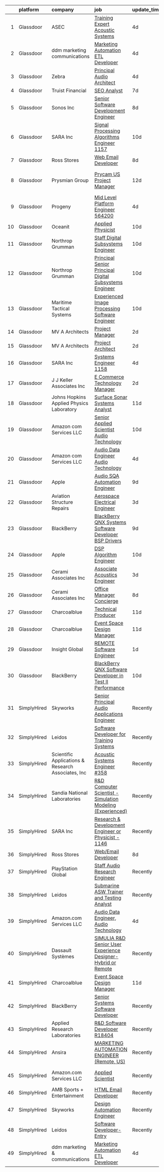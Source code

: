 

|    | platform    | company                                            | job                                                                                                                                                                                                                                                                                                                                                                                                                                                                                                                                                                                                                                                                                                                                                                                                                                                                                                                                                                                                                                                                                                                                                                                                                                                                            | update_time   | location                       |
|---:|:------------|:---------------------------------------------------|:-------------------------------------------------------------------------------------------------------------------------------------------------------------------------------------------------------------------------------------------------------------------------------------------------------------------------------------------------------------------------------------------------------------------------------------------------------------------------------------------------------------------------------------------------------------------------------------------------------------------------------------------------------------------------------------------------------------------------------------------------------------------------------------------------------------------------------------------------------------------------------------------------------------------------------------------------------------------------------------------------------------------------------------------------------------------------------------------------------------------------------------------------------------------------------------------------------------------------------------------------------------------------------|:--------------|:-------------------------------|
|  1 | Glassdoor   | ASEC                                               | [Training Expert   Acoustic Systems](https://www.glassdoor.com/partner/jobListing.htm?pos=107&ao=1136043&s=58&guid=000001819ec8970c941f640543131238&src=GD_JOB_AD&t=SR&vt=w&cs=1_f2a20cd9&cb=1656226355319&jobListingId=1007954432671&jrtk=3-0-1g6fch5poirn0801-1g6fch5q7k25c800-c7ec874bdb758252-)                                                                                                                                                                                                                                                                                                                                                                                                                                                                                                                                                                                                                                                                                                                                                                                                                                                                                                                                                                            | 4d            | Jacksonville, FL               |
|  2 | Glassdoor   | ddm marketing   communications                     | [Marketing Automation ETL Developer](https://www.glassdoor.com/partner/jobListing.htm?pos=102&ao=1110586&s=58&guid=000001819ec8970c941f640543131238&src=GD_JOB_AD&t=SR&vt=w&ea=1&cs=1_030051f2&cb=1656226355319&jobListingId=1007954376003&cpc=5FEB1BEB8E14EF52&jrtk=3-0-1g6fch5poirn0801-1g6fch5q7k25c800-ac6b458ab8f9923a--6NYlbfkN0C1jFPS4lhKG-kFWJSxsWE1ZeyQm21vTzSyMjXs3nyPZpwnOXh6KwUM149p0ZHvWjFp3VgP3FpqRJcM2JAcTtlRpNs0pf7VQFJ5mCe7pSgex4vHjUZNftT44Y64jTyKoF1sJWCNr-JLRMmBMveNR3M_CkjZyD5c1xPze02TYTqhWVAAHPMAWrsqNyrGGXzNwIkpmq5PmVTXcrz0-Jyki0i7WVRDOPSLfStyHyAO6OalGRaUMiHHKbS5dqQYwGpMDOrswJng9zj-QTL65YeUloPbbgnMTZIIpmdMBXRGkuKBn9dmZU7FXfbgXvuib8Ok44FvEDRy2gORdwDkEtP1yXJDl5skSp2aLxYeq8SWAFmlTeiWsawW96d1QzA2F72zlNt6_Xmg5BIQGd27fGOiJRRRE_5DMXKnGGQTuQ4RZ5hB8kL-LXdz5wnpmqNhrhcd15ycfZcTVopnDEQIiKsuMjGg3hfIFmxTMYcqlup2g13XafXDxGr43MrjbEPvbB1IbXs%3D)                                                                                                                                                                                                                                                                                                                                                                                                    | 4d            | Michigan                       |
|  3 | Glassdoor   | Zebra                                              | [Principal Audio Architect](https://www.glassdoor.com/partner/jobListing.htm?pos=126&ao=1136043&s=58&guid=000001819ec8970c941f640543131238&src=GD_JOB_AD&t=SR&vt=w&cs=1_137ca1e7&cb=1656226355324&jobListingId=1007954842170&jrtk=3-0-1g6fch5poirn0801-1g6fch5q7k25c800-c0de1f4a75ae8bf4-)                                                                                                                                                                                                                                                                                                                                                                                                                                                                                                                                                                                                                                                                                                                                                                                                                                                                                                                                                                                     | 4d            | Holtsville, NY                 |
|  4 | Glassdoor   | Truist Financial                                   | [SEO Analyst](https://www.glassdoor.com/partner/jobListing.htm?pos=122&ao=1136043&s=58&guid=000001819ec8970c941f640543131238&src=GD_JOB_AD&t=SR&vt=w&cs=1_f7ccd443&cb=1656226355324&jobListingId=1007948632307&jrtk=3-0-1g6fch5poirn0801-1g6fch5q7k25c800-ec3c1a5d0bdb3369-)                                                                                                                                                                                                                                                                                                                                                                                                                                                                                                                                                                                                                                                                                                                                                                                                                                                                                                                                                                                                   | 7d            | Atlanta, GA                    |
|  5 | Glassdoor   | Sonos  Inc                                         | [Senior Software Development Engineer](https://www.glassdoor.com/partner/jobListing.htm?pos=128&ao=1136043&s=58&guid=000001819ec8970c941f640543131238&src=GD_JOB_AD&t=SR&vt=w&cs=1_8cd01798&cb=1656226355324&jobListingId=1007948312019&jrtk=3-0-1g6fch5poirn0801-1g6fch5q7k25c800-ed6d6d2f399a516b-)                                                                                                                                                                                                                                                                                                                                                                                                                                                                                                                                                                                                                                                                                                                                                                                                                                                                                                                                                                          | 8d            | Boston, MA                     |
|  6 | Glassdoor   | SARA Inc                                           | [Signal Processing Algorithms Engineer   1157](https://www.glassdoor.com/partner/jobListing.htm?pos=115&ao=1136043&s=58&guid=000001819ec8970c941f640543131238&src=GD_JOB_AD&t=SR&vt=w&ea=1&cs=1_2ad72d7c&cb=1656226355320&jobListingId=1007942435141&jrtk=3-0-1g6fch5poirn0801-1g6fch5q7k25c800-932e0326cd48b854-)                                                                                                                                                                                                                                                                                                                                                                                                                                                                                                                                                                                                                                                                                                                                                                                                                                                                                                                                                             | 10d           | Cypress, CA                    |
|  7 | Glassdoor   | Ross Stores                                        | [Web Email Developer](https://www.glassdoor.com/partner/jobListing.htm?pos=106&ao=1136043&s=58&guid=000001819ec8970c941f640543131238&src=GD_JOB_AD&t=SR&vt=w&cs=1_1ddbe98f&cb=1656226355319&jobListingId=1007947960562&jrtk=3-0-1g6fch5poirn0801-1g6fch5q7k25c800-67f2f43d71ce595c-)                                                                                                                                                                                                                                                                                                                                                                                                                                                                                                                                                                                                                                                                                                                                                                                                                                                                                                                                                                                           | 8d            | Dublin, CA                     |
|  8 | Glassdoor   | Prysmian Group                                     | [Prycam US Project Manager](https://www.glassdoor.com/partner/jobListing.htm?pos=127&ao=1136043&s=58&guid=000001819ec8970c941f640543131238&src=GD_JOB_AD&t=SR&vt=w&cs=1_3c9f2433&cb=1656226355324&jobListingId=1007935812038&jrtk=3-0-1g6fch5poirn0801-1g6fch5q7k25c800-b107649fb29dafca-)                                                                                                                                                                                                                                                                                                                                                                                                                                                                                                                                                                                                                                                                                                                                                                                                                                                                                                                                                                                     | 12d           | Highland Heights, Campbell, KY |
|  9 | Glassdoor   | Progeny                                            | [Mid Level Platform Engineer  564200 ](https://www.glassdoor.com/partner/jobListing.htm?pos=121&ao=1136043&s=58&guid=000001819ec8970c941f640543131238&src=GD_JOB_AD&t=SR&vt=w&cs=1_a6045829&cb=1656226355324&jobListingId=1007955620371&jrtk=3-0-1g6fch5poirn0801-1g6fch5q7k25c800-5831abb590b35415-)                                                                                                                                                                                                                                                                                                                                                                                                                                                                                                                                                                                                                                                                                                                                                                                                                                                                                                                                                                          | 4d            | Port Orchard, WA               |
| 10 | Glassdoor   | Oceanit                                            | [Applied Physicist](https://www.glassdoor.com/partner/jobListing.htm?pos=109&ao=1136043&s=58&guid=000001819ec8970c941f640543131238&src=GD_JOB_AD&t=SR&vt=w&ea=1&cs=1_6aac1153&cb=1656226355320&jobListingId=1007941847010&jrtk=3-0-1g6fch5poirn0801-1g6fch5q7k25c800-16ecf6eaa2a9cda8-)                                                                                                                                                                                                                                                                                                                                                                                                                                                                                                                                                                                                                                                                                                                                                                                                                                                                                                                                                                                        | 10d           | Honolulu, HI                   |
| 11 | Glassdoor   | Northrop Grumman                                   | [Staff Digital Subsystems Engineer](https://www.glassdoor.com/partner/jobListing.htm?pos=103&ao=1110586&s=58&guid=000001819ec8970c941f640543131238&src=GD_JOB_AD&t=SR&vt=w&cs=1_f9fb2f86&cb=1656226355319&jobListingId=1007942046407&cpc=4B86475FAF393599&jrtk=3-0-1g6fch5poirn0801-1g6fch5q7k25c800-9d09c50950ad0b47--6NYlbfkN0DPf8Tf_oakpB62WadId2dzQiWExtALTi0lpCM--zHBL1trAzPQuAwgyDf_-NiZch10Khgou8-CuxretOwLItqixgtPZ1O24CCKp1RULAJQoVREIZSlVo66dCtD6g_TklJhvj-6TxzLzzk3RaPCgIOIaWHnUHRioCS5AI2p-aGUeH45LwIT7MuBZmwx2YbNKhPN1_MSO9XP_wp8it8w1GsgtZn0wEbVIgS5CrN21K0GSLM1CtRu9YljGcZ6aCfspzYzUj_U1QtjkNHpSmzagnbmnEz0mtOuiAhcEvKz_BWPMG8Lt5NcZ7xtrtNmApzRGQLH1UwvuwM-5y1NLYVARfSklkAZjOLjgzJtKVdqQuZWObDYw86-GCXp8U2d-pz9fFc5ealmCFdXoW-9G3w9aNHuFC4Ro36NtnktU1AcLJ33DDur7r7AZfrGiEOtJEPOJl94ygdsjaGM4pz7xOVfZjM7owCrF2vlkwdYlsJX264a8tMyBuaZC3NpwBOcxQHN5DZ_jXqUX4Mtj0eTPDkqN83zlpUkL7K3IkYvDvuG2Amm2HLPpB1Bbt-LI6fGzWP9WBHHp_29lM0SKUq9gnMO5ofmLZb81iXNTaDmvel5GTd9iFtSkpGc1iqdTxiWuaCxZd6cTOu2kbV0djx3F-pWA-3gv5mTK4a7ZMvN_MwOjoCs0JTuu4zamyNFtmzDPARk_u2RL8Q5s-YR40K8E-lG50LUoWtnCcy5Lv6fyQ8FB7Zu40uaFNLnU02TKHmZDe84k7JEw3qdU3Yab8Si0DeUSh0HhWOUBv6cH5ALEnbgDCPbCj8J2Cwzpk2cAYJb8iOOZhnUXRocTe6xpdGuaqSx9IkR)                                                        | 10d           | Linthicum, MD                  |
| 12 | Glassdoor   | Northrop Grumman                                   | [Principal   Senior Principal Digital Subsystems Engineer](https://www.glassdoor.com/partner/jobListing.htm?pos=104&ao=1110586&s=58&guid=000001819ec8970c941f640543131238&src=GD_JOB_AD&t=SR&vt=w&cs=1_b92e2f95&cb=1656226355319&jobListingId=1007943524082&cpc=7F6F94E2229B3AB5&jrtk=3-0-1g6fch5poirn0801-1g6fch5q7k25c800-e9dc5707e707ae01--6NYlbfkN0DPf8Tf_oakpB62WadId2dzQiWExtALTi0lpCM--zHBL1trAzPQuAwgyDf_-NiZch0MKYOmIHQaP1lNgBOMG0z32vBBGjAcRcpg2tdZadhlmzO1q8HXQd3xVReful9FM-rJAhavRZ4GyBNibt4scTI7wB_KVvcRi8UfskOR3AklvK_4Gn8-IcXfeJNfJZhh5R11u7uoql57VWdcE1fvHSJYIb-dhB3CPjviahvAsFSXFUazczzR8Tu37U-KJV7BK_p22PyqarlN1m1nzW0nGxhfyR11DBNOih39E4QIod529zZ3RthL71KhhnsroR2pq6Dhd6wgEZkACzMvoyuA_wSCXCVpU1W2O309B6ljOlZnXOLxAbLGQJM9LjMp8fqiHrHgx3UlzEsWgulMRkRy3wlA8OOd3mr7W0ST8j_iNqF75lDpEUGecLh5OjMPOWVe_j81heg5xPndDdUjie9gtcAOifkjntX_sCLTg_UQF-0qY7VeFjEgvIH0rAbWs4k21ljUkE5vE_YbWC1HlslvBXZGqko4-z6GjwOAOE874t_ypExf4xVj9brK5-YUdhPzQ-3mLFk832n0-azYxYXXFt_LYogs3ZikSi0TaaXKHqeXvZhkEqyVU4VRCwRhdPgwFaJ4Ux8Z_SVgXpBrT3M1zWFsqg9fZrVdvLVVRTJ8KN_fgsf12JHHrJYLFmegUMBq7_TTP_dE-NWvVFagow9eNSdRAyNhIU_UwweqCxUG6x_8i2OXFpUSuc2pFwHCxjAW1iwIKbHTACPn0zFWT1E8hL_vunCLElMunsWXNizc1i0f_O--5uVevWewvWglMCTCQf6q3lyRP6rOOg5i_EG8xGjiN8pNT-JZKRZ2-cuYOnNBDQi40Z6ITCok) | 10d           | Linthicum, MD                  |
| 13 | Glassdoor   | Maritime Tactical Systems                          | [Experienced Image Processing Software Engineer](https://www.glassdoor.com/partner/jobListing.htm?pos=101&ao=1110586&s=58&guid=000001819ec8970c941f640543131238&src=GD_JOB_AD&t=SR&vt=w&ea=1&cs=1_33ec0d3a&cb=1656226355319&jobListingId=1007942358029&cpc=8BECF21DFAB5FE46&jrtk=3-0-1g6fch5poirn0801-1g6fch5q7k25c800-c81369062a516e9a--6NYlbfkN0AtR68e5gWpPxoovZgA7Udo-dcymoK0NpHFMpIgh7LYz0lWjegUOvgUBAq72bhnmh3v8rl6Tq463rCFP0xL2G26YtMeViBbG-ZeWjbNwfOLVWnznPQFbHOMu5uSGhY5ACTrq9Vk4eKZSUGokyaR36BLgpIusLUPCzEMLk7JgRifgazkOlIGoGqLxXcVDqhww5WNrbws0FpqhK_3D_jE5Gp9IvsowyETqVoUgYsbFoCd5TGZIxwfVHQODUSbOGF2kavuLFv9to6ZKzbv5Aw6aS3BHFqFj-tu6E9vrMQN9v5bHcLViuVJ8IfgSn4sIBuJdMMuWI6L8bdFy-q5Tw-CH363Abf7N-lEqhjA9BK9Z4KCNZUP-w1r4Q-hJWet1poSs8fo-yVDOKXV0GaCAkmBO3hIZN2HfYWX3C_UxYhXpCvhEQOjRMumKpyD6ZWtbqUk46M1_oDockLv9GbiayrNo2Oic0NLdluq-rQcBbh7ygnnFOs4IHgJWvTnGcHUpHWBFutE149aQ4frJUgg138EWike0BetG_YSb20bmH_MgeRyCQ%3D%3D)                                                                                                                                                                                                                                                                                                                                          | 10d           | Melbourne, FL                  |
| 14 | Glassdoor   | MV A Architects                                    | [Project Manager](https://www.glassdoor.com/partner/jobListing.htm?pos=130&ao=1136043&s=58&guid=000001819ec8970c941f640543131238&src=GD_JOB_AD&t=SR&vt=w&ea=1&cs=1_d99f1476&cb=1656226355325&jobListingId=1007959844672&jrtk=3-0-1g6fch5poirn0801-1g6fch5q7k25c800-1aba3e7fc0e5c332-)                                                                                                                                                                                                                                                                                                                                                                                                                                                                                                                                                                                                                                                                                                                                                                                                                                                                                                                                                                                          | 2d            | Washington, DC                 |
| 15 | Glassdoor   | MV A Architects                                    | [Project Architect](https://www.glassdoor.com/partner/jobListing.htm?pos=123&ao=1136043&s=58&guid=000001819ec8970c941f640543131238&src=GD_JOB_AD&t=SR&vt=w&ea=1&cs=1_905d128f&cb=1656226355324&jobListingId=1007959832075&jrtk=3-0-1g6fch5poirn0801-1g6fch5q7k25c800-3afa808d4617c3b9-)                                                                                                                                                                                                                                                                                                                                                                                                                                                                                                                                                                                                                                                                                                                                                                                                                                                                                                                                                                                        | 2d            | Washington, DC                 |
| 16 | Glassdoor   | SARA Inc                                           | [Systems Engineer   1158](https://www.glassdoor.com/partner/jobListing.htm?pos=124&ao=1136043&s=58&guid=000001819ec8970c941f640543131238&src=GD_JOB_AD&t=SR&vt=w&ea=1&cs=1_8df2bfa3&cb=1656226355324&jobListingId=1007955624176&jrtk=3-0-1g6fch5poirn0801-1g6fch5q7k25c800-6c37acbb1701cbbd-)                                                                                                                                                                                                                                                                                                                                                                                                                                                                                                                                                                                                                                                                                                                                                                                                                                                                                                                                                                                  | 4d            | Cypress, CA                    |
| 17 | Glassdoor   | J  J  Keller   Associates  Inc                     | [E Commerce Technology Manager](https://www.glassdoor.com/partner/jobListing.htm?pos=113&ao=1136043&s=58&guid=000001819ec8970c941f640543131238&src=GD_JOB_AD&t=SR&vt=w&cs=1_ae92e973&cb=1656226355320&jobListingId=1007959657964&jrtk=3-0-1g6fch5poirn0801-1g6fch5q7k25c800-a0d3fcad4329a0b5-)                                                                                                                                                                                                                                                                                                                                                                                                                                                                                                                                                                                                                                                                                                                                                                                                                                                                                                                                                                                 | 2d            | Neenah, WI                     |
| 18 | Glassdoor   | Johns Hopkins Applied Physics Laboratory           | [Surface Sonar Systems Analyst](https://www.glassdoor.com/partner/jobListing.htm?pos=112&ao=1136043&s=58&guid=000001819ec8970c941f640543131238&src=GD_JOB_AD&t=SR&vt=w&cs=1_83c1d9c8&cb=1656226355320&jobListingId=1007938513208&jrtk=3-0-1g6fch5poirn0801-1g6fch5q7k25c800-b7f517485def8c2e-)                                                                                                                                                                                                                                                                                                                                                                                                                                                                                                                                                                                                                                                                                                                                                                                                                                                                                                                                                                                 | 11d           | Laurel, MD                     |
| 19 | Glassdoor   | Amazon com Services LLC                            | [Senior Applied Scientist  Audio Technology](https://www.glassdoor.com/partner/jobListing.htm?pos=117&ao=1136043&s=58&guid=000001819ec8970c941f640543131238&src=GD_JOB_AD&t=SR&vt=w&cs=1_360df82b&cb=1656226355320&jobListingId=1007941208736&jrtk=3-0-1g6fch5poirn0801-1g6fch5q7k25c800-33a3cf6905fd056c-)                                                                                                                                                                                                                                                                                                                                                                                                                                                                                                                                                                                                                                                                                                                                                                                                                                                                                                                                                                    | 10d           | Cambridge, MA                  |
| 20 | Glassdoor   | Amazon com Services LLC                            | [Audio Data Engineer  Audio Technology](https://www.glassdoor.com/partner/jobListing.htm?pos=108&ao=1136043&s=58&guid=000001819ec8970c941f640543131238&src=GD_JOB_AD&t=SR&vt=w&cs=1_9b98d162&cb=1656226355319&jobListingId=1007953431498&jrtk=3-0-1g6fch5poirn0801-1g6fch5q7k25c800-ce9c747adfc58cba-)                                                                                                                                                                                                                                                                                                                                                                                                                                                                                                                                                                                                                                                                                                                                                                                                                                                                                                                                                                         | 4d            | Sunnyvale, CA                  |
| 21 | Glassdoor   | Apple                                              | [Audio SQA Automation Engineer](https://www.glassdoor.com/partner/jobListing.htm?pos=114&ao=1136043&s=58&guid=000001819ec8970c941f640543131238&src=GD_JOB_AD&t=SR&vt=w&cs=1_6d3de759&cb=1656226355320&jobListingId=1007946355907&jrtk=3-0-1g6fch5poirn0801-1g6fch5q7k25c800-843cf2182a9444a9-)                                                                                                                                                                                                                                                                                                                                                                                                                                                                                                                                                                                                                                                                                                                                                                                                                                                                                                                                                                                 | 9d            | Cupertino, CA                  |
| 22 | Glassdoor   | Aviation Structure Repairs                         | [Aerospace Electrical Engineer](https://www.glassdoor.com/partner/jobListing.htm?pos=125&ao=1136043&s=58&guid=000001819ec8970c941f640543131238&src=GD_JOB_AD&t=SR&vt=w&ea=1&cs=1_67fc023f&cb=1656226355324&jobListingId=1007956707685&jrtk=3-0-1g6fch5poirn0801-1g6fch5q7k25c800-2ebed3c5357a5c2a-)                                                                                                                                                                                                                                                                                                                                                                                                                                                                                                                                                                                                                                                                                                                                                                                                                                                                                                                                                                            | 3d            | Houston, TX                    |
| 23 | Glassdoor   | BlackBerry                                         | [BlackBerry QNX   Systems Software Developer  BSP   Drivers ](https://www.glassdoor.com/partner/jobListing.htm?pos=111&ao=1136043&s=58&guid=000001819ec8970c941f640543131238&src=GD_JOB_AD&t=SR&vt=w&cs=1_70d7382b&cb=1656226355320&jobListingId=1007944878257&jrtk=3-0-1g6fch5poirn0801-1g6fch5q7k25c800-158bff5b0fb201f5-)                                                                                                                                                                                                                                                                                                                                                                                                                                                                                                                                                                                                                                                                                                                                                                                                                                                                                                                                                   | 9d            | Sunrise, FL                    |
| 24 | Glassdoor   | Apple                                              | [DSP Algorithm Engineer](https://www.glassdoor.com/partner/jobListing.htm?pos=110&ao=1136043&s=58&guid=000001819ec8970c941f640543131238&src=GD_JOB_AD&t=SR&vt=w&cs=1_4e48467a&cb=1656226355320&jobListingId=1007943721006&jrtk=3-0-1g6fch5poirn0801-1g6fch5q7k25c800-ff24fb3f9735733e-)                                                                                                                                                                                                                                                                                                                                                                                                                                                                                                                                                                                                                                                                                                                                                                                                                                                                                                                                                                                        | 10d           | Cupertino, CA                  |
| 25 | Glassdoor   | Cerami   Associates Inc                            | [Associate  Acoustics Engineer](https://www.glassdoor.com/partner/jobListing.htm?pos=116&ao=1136043&s=58&guid=000001819ec8970c941f640543131238&src=GD_JOB_AD&t=SR&vt=w&ea=1&cs=1_40cb2cdd&cb=1656226355320&jobListingId=1007957013624&jrtk=3-0-1g6fch5poirn0801-1g6fch5q7k25c800-d38de64c525973b1-)                                                                                                                                                                                                                                                                                                                                                                                                                                                                                                                                                                                                                                                                                                                                                                                                                                                                                                                                                                            | 3d            | New York, NY                   |
| 26 | Glassdoor   | Cerami   Associates Inc                            | [Office Manager   Concierge](https://www.glassdoor.com/partner/jobListing.htm?pos=129&ao=1136043&s=58&guid=000001819ec8970c941f640543131238&src=GD_JOB_AD&t=SR&vt=w&ea=1&cs=1_2668a15f&cb=1656226355325&jobListingId=1007947978181&jrtk=3-0-1g6fch5poirn0801-1g6fch5q7k25c800-f7dda5561732444e-)                                                                                                                                                                                                                                                                                                                                                                                                                                                                                                                                                                                                                                                                                                                                                                                                                                                                                                                                                                               | 8d            | New York, NY                   |
| 27 | Glassdoor   | Charcoalblue                                       | [Technical Producer](https://www.glassdoor.com/partner/jobListing.htm?pos=120&ao=1136043&s=58&guid=000001819ec8970c941f640543131238&src=GD_JOB_AD&t=SR&vt=w&cs=1_ac5b86a9&cb=1656226355320&jobListingId=1007940379494&jrtk=3-0-1g6fch5poirn0801-1g6fch5q7k25c800-d7a2081630f9bc75-)                                                                                                                                                                                                                                                                                                                                                                                                                                                                                                                                                                                                                                                                                                                                                                                                                                                                                                                                                                                            | 11d           | New York, NY                   |
| 28 | Glassdoor   | Charcoalblue                                       | [Event Space Design Manager](https://www.glassdoor.com/partner/jobListing.htm?pos=119&ao=1136043&s=58&guid=000001819ec8970c941f640543131238&src=GD_JOB_AD&t=SR&vt=w&cs=1_0dbf8b01&cb=1656226355320&jobListingId=1007940379496&jrtk=3-0-1g6fch5poirn0801-1g6fch5q7k25c800-ac5558688570ce27-)                                                                                                                                                                                                                                                                                                                                                                                                                                                                                                                                                                                                                                                                                                                                                                                                                                                                                                                                                                                    | 11d           | Sunnyvale, CA                  |
| 29 | Glassdoor   | Insight Global                                     | [REMOTE Software Engineer](https://www.glassdoor.com/partner/jobListing.htm?pos=105&ao=1110586&s=58&guid=000001819ec8970c941f640543131238&src=GD_JOB_AD&t=SR&vt=w&cs=1_8f0f20cf&cb=1656226355319&jobListingId=1007962071134&cpc=2CAED5C921A5F994&jrtk=3-0-1g6fch5poirn0801-1g6fch5q7k25c800-8e71f366b52c027e--6NYlbfkN0BKkHZu3wF05EeDimN_p6sYpKCMArvwa95YdH7UpkaBCqc7l59ErwqcinDaIJnoboxVY0WXCTHiReGTpFCgjeIgnphiEqsgdPZm9cG7Y3Z-wgZrRaeTy1mY488aHWukghsQjylcVz27c7duBopgVFDLHO__ZSY1zRiZOPp5ZoFFQAW-LBnFdGbUphe5oA6M-z1kNqllF20h8NYBmqDAPYS3gCoD7uHTKdWubJY8HYo73TrBKeM49mIzUhiQVZg9KpcpmTVHYe8Uc1zqdx0fMKRQInHCEKk1cPv59necA3X7kUUWYkvFJpyHWhMB2YJlEYxHlL-fvZFFz1B4JcgI5UG5LGYGnYnJIVssWvKFU339SmQ3aSAYZEAD3ON5fZOsCDViv5FTf-uT5wb_COB7D6rfyBEK4TOG-tj5jelnzqqaOCsoUWGf15576ln_yElnaMoiRNuKD9vMdIk1p6YlERMvErI_oz_AZNc%3D)                                                                                                                                                                                                                                                                                                                                                                                                                                                   | 1d            | Norfolk, VA                    |
| 30 | Glassdoor   | BlackBerry                                         | [BlackBerry QNX   Software Developer in Test II  Performance ](https://www.glassdoor.com/partner/jobListing.htm?pos=118&ao=1136043&s=58&guid=000001819ec8970c941f640543131238&src=GD_JOB_AD&t=SR&vt=w&cs=1_bbc12d7c&cb=1656226355320&jobListingId=1007942143883&jrtk=3-0-1g6fch5poirn0801-1g6fch5q7k25c800-098b2d578a0278ae-)                                                                                                                                                                                                                                                                                                                                                                                                                                                                                                                                                                                                                                                                                                                                                                                                                                                                                                                                                  | 10d           | Cary, NC                       |
| 31 | SimplyHired | Skyworks                                           | [Senior Principal Audio Applications Engineer](https://www.simplyhired.com/job/pArG57a1-BjXPybgX1xi04Hug6qLZn68LR2mmpUZ6FmLbUKi-L5ihQ?q=acoustic+developer)                                                                                                                                                                                                                                                                                                                                                                                                                                                                                                                                                                                                                                                                                                                                                                                                                                                                                                                                                                                                                                                                                                                    | Recently      | Beaverton, OR                  |
| 32 | SimplyHired | Leidos                                             | [Software Developer for Training Systems](https://www.simplyhired.com/job/alVHd5wriB6e82TlUezG9mHHpSQwrtYPxi-DdM0_XSPUvjs2_szFWg?q=acoustic+developer)                                                                                                                                                                                                                                                                                                                                                                                                                                                                                                                                                                                                                                                                                                                                                                                                                                                                                                                                                                                                                                                                                                                         | Recently      | Bethesda, MD                   |
| 33 | SimplyHired | Scientific Applications & Research Associates, Inc | [Acoustic Systems Engineer #358](https://www.simplyhired.com/job/eNTDSq1iz7flrU-ghPDiVXVmRd2imu86m21Ov6MQrXMoBcQxlVsSOQ?q=acoustic+developer)                                                                                                                                                                                                                                                                                                                                                                                                                                                                                                                                                                                                                                                                                                                                                                                                                                                                                                                                                                                                                                                                                                                                  | Recently      | Cypress, CA                    |
| 34 | SimplyHired | Sandia National Laboratories                       | [R&D Computer Scientist - Simulation Modeling (Experienced)](https://www.simplyhired.com/job/3tjwlC4OuKq1sDH1GU2A1b22rsD_wEupwEZbnolWGxgZkyAabBCRvA?q=acoustic+developer)                                                                                                                                                                                                                                                                                                                                                                                                                                                                                                                                                                                                                                                                                                                                                                                                                                                                                                                                                                                                                                                                                                      | Recently      | Albuquerque, NM                |
| 35 | SimplyHired | SARA Inc                                           | [Research & Development Engineer or Physicist - 1146](https://www.simplyhired.com/job/BGP1oFR2cczQBxYfi_t_lSt1LUErjmyjqcuPpyDxnIyyInBic-e9og?q=acoustic+developer)                                                                                                                                                                                                                                                                                                                                                                                                                                                                                                                                                                                                                                                                                                                                                                                                                                                                                                                                                                                                                                                                                                             | Recently      | Cypress, CA                    |
| 36 | SimplyHired | Ross Stores                                        | [Web/Email Developer](https://www.simplyhired.com/job/iapHcCXyBAwSCQxFgqTzcH6pCeCWlT5U6RhkIjo60dultz2bPETatw?q=acoustic+developer)                                                                                                                                                                                                                                                                                                                                                                                                                                                                                                                                                                                                                                                                                                                                                                                                                                                                                                                                                                                                                                                                                                                                             | 8d            | Dublin, CA                     |
| 37 | SimplyHired | PlayStation Global                                 | [Staff Audio Research Engineer](https://www.simplyhired.com/job/qQ8T1mIxtLhjNN_TQ-aRymHZiA_H8mJPSksUKYS-_k07XmZqyrsXeA?q=acoustic+developer)                                                                                                                                                                                                                                                                                                                                                                                                                                                                                                                                                                                                                                                                                                                                                                                                                                                                                                                                                                                                                                                                                                                                   | Recently      | San Mateo, CA                  |
| 38 | SimplyHired | Leidos                                             | [Submarine ASW Trainer and Testing Analyst](https://www.simplyhired.com/job/ZS3OPWfRg1qBwXtgQRXNLvS0DL17Rt1-khD67DegZAZ2sTJMJ8M48g?q=acoustic+developer)                                                                                                                                                                                                                                                                                                                                                                                                                                                                                                                                                                                                                                                                                                                                                                                                                                                                                                                                                                                                                                                                                                                       | Recently      | Bethesda, MD                   |
| 39 | SimplyHired | Amazon.com Services LLC                            | [Audio Data Engineer, Audio Technology](https://www.simplyhired.com/job/YafZXkDVmB3MWaKZNRgAqBPbVew560ujj_UYGNBPowVc2q2tWKX5vA?q=acoustic+developer)                                                                                                                                                                                                                                                                                                                                                                                                                                                                                                                                                                                                                                                                                                                                                                                                                                                                                                                                                                                                                                                                                                                           | 4d            | Sunnyvale, CA                  |
| 40 | SimplyHired | Dassault Systèmes                                  | [SIMULIA R&D Senior User Experience Designer- Hybrid or Remote](https://www.simplyhired.com/job/KbPxIIBvr5yUZT46VkvaAvUqLDdTWEnCDl3G-4l1lgUX3Nmlf7feXA?q=acoustic+developer)                                                                                                                                                                                                                                                                                                                                                                                                                                                                                                                                                                                                                                                                                                                                                                                                                                                                                                                                                                                                                                                                                                   | Recently      | Johnston, RI                   |
| 41 | SimplyHired | Charcoalblue                                       | [Event Space Design Manager](https://www.simplyhired.com/job/A6oGcfqapZMblvYwLRsMPnPlQyfssnZX5KO5Nn81mCIeoJ0UGiRpkQ?q=acoustic+developer)                                                                                                                                                                                                                                                                                                                                                                                                                                                                                                                                                                                                                                                                                                                                                                                                                                                                                                                                                                                                                                                                                                                                      | 11d           | Sunnyvale, CA                  |
| 42 | SimplyHired | BlackBerry                                         | [Senior Systems Software Developer](https://www.simplyhired.com/job/PhJHZf4I2K7OhS334XumQNOqsGrTyQmExnRVoXbzH4weqXLfgLL67Q?q=acoustic+developer)                                                                                                                                                                                                                                                                                                                                                                                                                                                                                                                                                                                                                                                                                                                                                                                                                                                                                                                                                                                                                                                                                                                               | Recently      | Novi, MI                       |
| 43 | SimplyHired | Applied Research Laboratories                      | [R&D Software Developer R18404](https://www.simplyhired.com/job/PsOD94Ojpg7OFkDSnvcFvYjGQOjPZpGSeByK9FhaCxxZjP5XcYXBZg?q=acoustic+developer)                                                                                                                                                                                                                                                                                                                                                                                                                                                                                                                                                                                                                                                                                                                                                                                                                                                                                                                                                                                                                                                                                                                                   | Recently      | Austin, TX                     |
| 44 | SimplyHired | Ansira                                             | [MARKETING AUTOMATION ENGINEER (Remote, US)](https://www.simplyhired.com/job/ky7rB5JPbAFWG5K4a1tZ2DA2iNn0j99clIF_PK7iE0lIOJW8SLlCPw?q=acoustic+developer)                                                                                                                                                                                                                                                                                                                                                                                                                                                                                                                                                                                                                                                                                                                                                                                                                                                                                                                                                                                                                                                                                                                      | Recently      | Portland, OR +2 locations      |
| 45 | SimplyHired | Amazon.com Services LLC                            | [Applied Scientist](https://www.simplyhired.com/job/WWnZ5k870aUWQih2Gkv4uRN9J0z3-RgiKhFWchL5DXPOMhYulrOo8A?q=acoustic+developer)                                                                                                                                                                                                                                                                                                                                                                                                                                                                                                                                                                                                                                                                                                                                                                                                                                                                                                                                                                                                                                                                                                                                               | Recently      | Sunnyvale, CA +1 location      |
| 46 | SimplyHired | AMB Sports + Entertainment                         | [HTML Email Developer](https://www.simplyhired.com/job/tyOUKWzR-8d5N9ri7GEg2ZRjZXiiBY8CsXFRL0rt1jKseFSCqXZMvA?q=acoustic+developer)                                                                                                                                                                                                                                                                                                                                                                                                                                                                                                                                                                                                                                                                                                                                                                                                                                                                                                                                                                                                                                                                                                                                            | Recently      | Atlanta, GA                    |
| 47 | SimplyHired | Skyworks                                           | [Design Automation Engineer](https://www.simplyhired.com/job/GMzk5upUbz1qF-SBrkSsFLsiN5caOM8v4mIg5O0FWal4rG395wgOhA?q=acoustic+developer)                                                                                                                                                                                                                                                                                                                                                                                                                                                                                                                                                                                                                                                                                                                                                                                                                                                                                                                                                                                                                                                                                                                                      | Recently      | Beaverton, OR                  |
| 48 | SimplyHired | Leidos                                             | [Software Developer- Entry](https://www.simplyhired.com/job/XXKh7dTrW0MG5z-FMvmHALhEdrkLMyfydnQPSeRrZJMHr6RS92VdqA?q=acoustic+developer)                                                                                                                                                                                                                                                                                                                                                                                                                                                                                                                                                                                                                                                                                                                                                                                                                                                                                                                                                                                                                                                                                                                                       | Recently      | Bethesda, MD                   |
| 49 | SimplyHired | ddm marketing & communications                     | [Marketing Automation ETL Developer](https://www.simplyhired.com/job/jlSYPFnf4yc9k4UjHgBQw5eNK7TE4MIxBMM_G4jpyR6IuRfdT5rYrA?q=acoustic+developer)                                                                                                                                                                                                                                                                                                                                                                                                                                                                                                                                                                                                                                                                                                                                                                                                                                                                                                                                                                                                                                                                                                                              | 4d            | Michigan                       |